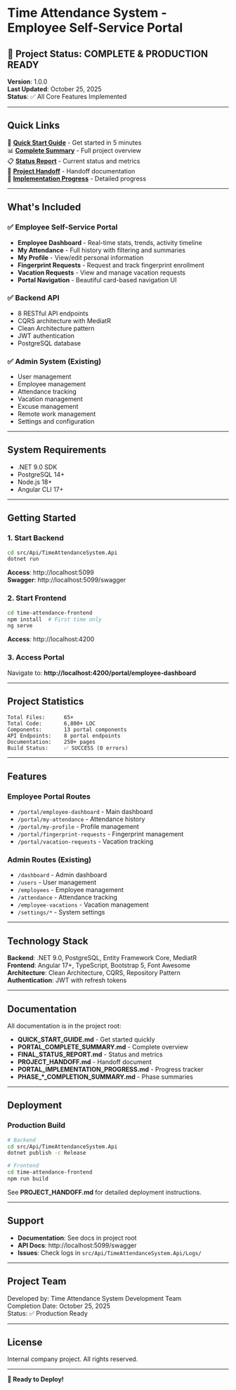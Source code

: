 # Time Attendance System - Employee Self-Service Portal

## 🎉 Project Status: COMPLETE & PRODUCTION READY

**Version**: 1.0.0  
**Last Updated**: October 25, 2025  
**Status**: ✅ All Core Features Implemented

---

## Quick Links

📘 **[Quick Start Guide](QUICK_START_GUIDE.md)** - Get started in 5 minutes  
📊 **[Complete Summary](PORTAL_COMPLETE_SUMMARY.md)** - Full project overview  
📋 **[Status Report](FINAL_STATUS_REPORT.md)** - Current status and metrics  
🔄 **[Project Handoff](PROJECT_HANDOFF.md)** - Handoff documentation  
🚀 **[Implementation Progress](PORTAL_IMPLEMENTATION_PROGRESS.md)** - Detailed progress

---

## What's Included

### ✅ Employee Self-Service Portal
- **Employee Dashboard** - Real-time stats, trends, activity timeline
- **My Attendance** - Full history with filtering and summaries
- **My Profile** - View/edit personal information
- **Fingerprint Requests** - Request and track fingerprint enrollment
- **Vacation Requests** - View and manage vacation requests
- **Portal Navigation** - Beautiful card-based navigation UI

### ✅ Backend API
- 8 RESTful API endpoints
- CQRS architecture with MediatR
- Clean Architecture pattern
- JWT authentication
- PostgreSQL database

### ✅ Admin System (Existing)
- User management
- Employee management
- Attendance tracking
- Vacation management
- Excuse management
- Remote work management
- Settings and configuration

---

## System Requirements

- .NET 9.0 SDK
- PostgreSQL 14+
- Node.js 18+
- Angular CLI 17+

---

## Getting Started

### 1. Start Backend
```bash
cd src/Api/TimeAttendanceSystem.Api
dotnet run
```
**Access**: http://localhost:5099  
**Swagger**: http://localhost:5099/swagger

### 2. Start Frontend
```bash
cd time-attendance-frontend
npm install  # First time only
ng serve
```
**Access**: http://localhost:4200

### 3. Access Portal
Navigate to: **http://localhost:4200/portal/employee-dashboard**

---

## Project Statistics

```
Total Files:      65+
Total Code:       6,800+ LOC
Components:       13 portal components
API Endpoints:    8 portal endpoints
Documentation:    250+ pages
Build Status:     ✅ SUCCESS (0 errors)
```

---

## Features

### Employee Portal Routes
- `/portal/employee-dashboard` - Main dashboard
- `/portal/my-attendance` - Attendance history
- `/portal/my-profile` - Profile management
- `/portal/fingerprint-requests` - Fingerprint management
- `/portal/vacation-requests` - Vacation tracking

### Admin Routes (Existing)
- `/dashboard` - Admin dashboard
- `/users` - User management
- `/employees` - Employee management
- `/attendance` - Attendance tracking
- `/employee-vacations` - Vacation management
- `/settings/*` - System settings

---

## Technology Stack

**Backend**: .NET 9.0, PostgreSQL, Entity Framework Core, MediatR  
**Frontend**: Angular 17+, TypeScript, Bootstrap 5, Font Awesome  
**Architecture**: Clean Architecture, CQRS, Repository Pattern  
**Authentication**: JWT with refresh tokens

---

## Documentation

All documentation is in the project root:
- **QUICK_START_GUIDE.md** - Get started quickly
- **PORTAL_COMPLETE_SUMMARY.md** - Complete overview
- **FINAL_STATUS_REPORT.md** - Status and metrics
- **PROJECT_HANDOFF.md** - Handoff document
- **PORTAL_IMPLEMENTATION_PROGRESS.md** - Progress tracker
- **PHASE_*_COMPLETION_SUMMARY.md** - Phase summaries

---

## Deployment

### Production Build
```bash
# Backend
cd src/Api/TimeAttendanceSystem.Api
dotnet publish -c Release

# Frontend
cd time-attendance-frontend
npm run build
```

See **PROJECT_HANDOFF.md** for detailed deployment instructions.

---

## Support

- **Documentation**: See docs in project root
- **API Docs**: http://localhost:5099/swagger
- **Issues**: Check logs in `src/Api/TimeAttendanceSystem.Api/Logs/`

---

## Project Team

Developed by: Time Attendance System Development Team  
Completion Date: October 25, 2025  
Status: ✅ Production Ready

---

## License

Internal company project. All rights reserved.

---

**🚀 Ready to Deploy!**
